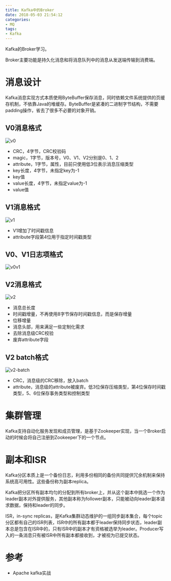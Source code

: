 ```yaml
---
title: Kafka中的Broker
date: 2018-05-03 21:54:12
categories: 
- MQ
tags:
- Kafka
---
```


Kafka的Broker学习。

<!--more-->

Broker主要功能是持久化消息和将消息队列中的消息从发送端传输到消费端。

# 消息设计

Kafka消息实现方式本质使用ByteBuffer保存消息，同时依赖文件系统提供的页缓存机制，不依靠Java的堆缓存。ByteBuffer是紧凑的二进制字节结构，不需要padding操作，省去了很多不必要的对象开销。

## V0消息格式

![v0](/Kafka中的Broker/v0-msg.png)

- CRC，4字节，CRC校验码
- magic，1字节，版本号，V0、V1、V2分别是0、1、2
- attribute，1字节，属性，目前只使用低3位表示消息压缩类型
- key长度，4字节，未指定key为-1
- key值
- value长度，4字节，未指定value为-1
- value值

## V1消息格式

![v1](/Kafka中的Broker/v1-msg.png)

- V1增加了时间戳信息
- attribute字段第4位用于指定时间戳类型

## V0、V1日志项格式

![v0v1](/Kafka中的Broker/v0v1-log-entry.png)

## V2消息格式

![v2](/Kafka中的Broker/v2-msg.png)

- 消息总长度
- 时间戳增量，不再使用8字节保存时间戳信息，而是保存增量
- 位移增量
- 消息头部，用来满足一些定制化需求
- 去除消息级CRC校验
- 废弃attribute字段

## V2 batch格式

![v2-batch](/Kafka中的Broker/v2-batch.png)

- CRC，消息级的CRC移除，放入batch
- attribute，消息级的attribute被废弃。低3位保存压缩类型，第4位保存时间戳类型，5、6位保存事务类型和控制类型

# 集群管理

Kafka支持自动化服务发现和成员管理，是基于Zookeeper实现，当一个Broker启动的时候会将自己注册到Zookeeper下的一个节点。

# 副本和ISR

Kafka分区本质上是一个备份日志，利用多份相同的备份共同提供冗余机制来保持系统高可用性。这些备份称为副本replica。

Kafka把分区所有副本均匀的分配到所有broker上，并从这个副本中挑选一个作为leader副本对外提供服务，其他副本称为follower副本，只能被动向leader副本请求数据，保持和leader的同步。

ISR，in-sync replicas，是Kafka集群动态维护的一组同步副本集合，每个topic分区都有自己的ISR列表，ISR中的所有副本都于leader保持同步状态，leader副本总是包含在ISR中的，只有ISR中的副本才有资格被选举为leader。Producer写入的一条消息只有被ISR中所有副本都接收到，才被视为已提交状态。

# 参考

- Apache kafka实战